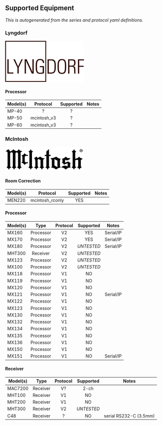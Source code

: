 ## Supported Equipment

*This is autogenerated from the series and protocol yaml definitions.*

### Lyngdorf

![Lyngdorf](https://raw.githubusercontent.com/rsnodgrass/pymcintosh/main/img/lyngdorf-logo-small.png)

#### Processor

| Model(s) |  Protocol   | Supported | Notes |
| -------- | :---------: | :-------: | ----- |
| MP-40    |      ?      |     ?     |       |
| MP-50    | mcintosh_v3 |     ?     |       |
| MP-60    | mcintosh_v3 |     ?     |       |

### McIntosh

![McIntosh](https://raw.githubusercontent.com/rsnodgrass/pymcintosh/main/img/mcintosh-logo-small.png)

#### Room Correction

| Model(s) |    Protocol     | Supported | Notes |
| -------- | :-------------: | :-------: | ----- |
| MEN220   | mcintosh_rconly |    YES    |       |

#### Processor

| Model(s) |   Type    | Protocol | Supported  | Notes     |
| -------- | :-------: | :------: | :--------: | --------- |
| MX160    | Processor |    V2    |    YES     | Serial/IP |
| MX170    | Processor |    V2    |    YES     | Serial/IP |
| MX180    | Processor |    V2    | *UNTESTED* | Serial/IP |
| MHT300   | Receiver  |    V2    | *UNTESTED* |
| MX123    | Processor |    V2    | *UNTESTED* |
| MX100    | Processor |    V2    | *UNTESTED* |
| MX118    | Processor |    V1    |     NO     |
| MX119    | Processor |    V1    |     NO     |
| MX120    | Processor |    V1    |     NO     |
| MX121    | Processor |    V1    |     NO     | Serial/IP |
| MX122    | Processor |    V1    |     NO     |
| MX123    | Processor |    V1    |     NO     |
| MX130    | Processor |    V1    |     NO     |
| MX132    | Processor |    V1    |     NO     |
| MX134    | Processor |    V1    |     NO     |
| MX135    | Processor |    V1    |     NO     |
| MX136    | Processor |    V1    |     NO     |
| MX150    | Processor |    V1    |     NO     |
| MX151    | Processor |    V1    |     NO     | Serial/IP |

#### Receiver

| Model(s) |   Type   | Protocol | Supported  | Notes                  |
| -------- | :------: | :------: | :--------: | ---------------------- |
| MAC7200  | Receiver |    V?    |    2-ch    |
| MHT100   | Receiver |    V1    |     NO     |
| MHT200   | Receiver |    V1    |     NO     |
| MHT300   | Receiver |    V2    | *UNTESTED* |
| C48      | Receiver |    ?     |     NO     | serial RS232-C (3.5mm) |
